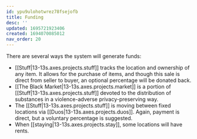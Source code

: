 ```yaml
---
id: ypu9ulohotwrez78fsejofb
title: Funding
desc: ''
updated: 1695721923406
created: 1694070085012
nav_order: 20
---
```

There are several ways the system will generate funds:

* [[Stuff|13-13s.axes.projects.stuff]] tracks the location and ownership of any item. It allows for the purchase of items, and though this sale is direct from seller to buyer, an optional percentage will be donated back.
* [[The Black Market|13-13s.axes.projects.market]] is a portion of [[Stuff|13-13s.axes.projects.stuff]] devoted to the distribution of substances in a violence-adverse privacy-preserving way.
* The [[Stuff|13-13s.axes.projects.stuff]] is moving between fixed locations via [[Duos|13-13s.axes.projects.duos]]. Again, payment is direct, but a voluntary percentage is suggested.
* When [[staying|13-13s.axes.projects.stay]], some locations will have rents.
